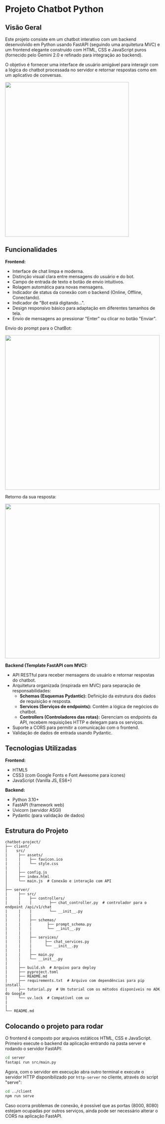# Projeto Chatbot Python

## Visão Geral

Este projeto consiste em um chatbot interativo com um backend desenvolvido em Python usando FastAPI (seguindo uma arquitetura MVC) e um frontend elegante construído com HTML, CSS e JavaScript puros (fornecido pelo Gemini 2.0 e refinado para integração ao backend). 

O objetivo é fornecer uma interface de usuário amigável para interagir com a lógica do chatbot processada no servidor e retornar respostas como em um aplicativo de conversas.

<img width="400px" height="500px" src="https://github.com/user-attachments/assets/fdbf6620-1999-43b2-8f40-57f92a443507"/>


## Funcionalidades

**Frontend:**
*   Interface de chat limpa e moderna.
*   Distinção visual clara entre mensagens do usuário e do bot.
*   Campo de entrada de texto e botão de envio intuitivos.
*   Rolagem automática para novas mensagens.
*   Indicador de status da conexão com o backend (Online, Offline, Conectando).
*   Indicador de "Bot está digitando...".
*   Design responsivo básico para adaptação em diferentes tamanhos de tela.
*   Envio de mensagens ao pressionar "Enter" ou clicar no botão "Enviar".

Envio do prompt para o ChatBot:

<img width="500px" src="https://github.com/user-attachments/assets/736e6aec-a945-4271-b997-12aa41751582"/>

Retorno da sua resposta:

<img width="500px" src="https://github.com/user-attachments/assets/dc591b36-e30b-4fc8-baf3-fbac5d08fa2a"/>


**Backend (Template FastAPI com MVC):**
*   API RESTful para receber mensagens do usuário e retornar respostas do chatbot.
*   Arquitetura organizada (inspirada em MVC) para separação de responsabilidades:
    *   **Schemas (Esquemas Pydantic):** Definição da estrutura dos dados de requisição e resposta.
    *   **Services (Serviços de endpoints):** Contêm a lógica de negócios do chatbot.
    *   **Controllers (Controladores das rotas):** Gerenciam os endpoints da API, recebem requisições HTTP e delegam para os serviços.
*   Suporte a CORS para permitir a comunicação com o frontend.
*   Validação de dados de entrada usando Pydantic.

## Tecnologias Utilizadas

**Frontend:**
*   HTML5
*   CSS3 (com Google Fonts e Font Awesome para ícones)
*   JavaScript (Vanilla JS, ES6+)

**Backend:**
*   Python 3.10+
*   FastAPI (framework web)
*   Uvicorn (servidor ASGI)
*   Pydantic (para validação de dados)

## Estrutura do Projeto

```
chatbot-project/
├── client/
|    src/
|     ├── assets/
|     |    ├── favicon.ico
|     |    └── style.css
|     |
|     ├── config.js
│     ├── index.html
│     └── main.js  # Conexão e interação com API
│
├── server/
|     ├── src/
|     |    ├── controllers/
|     |    |        ├── chat_controller.py  # controlador para o endpoint /api/v1/chat
|     |    |        └── __init__.py
|     |    |
|     |    ├── schemas/
|     |    |       ├── prompt_schema.py
|     |    |       └── __init__.py
|     |    |
|     |    ├── services/
|     |    |      ├── chat_services.py
|     |    |      └── __init__.py
|     |    |
|     |    ├── main.py
|     |    └── __init__.py
|     |
|     ├── build.sh  # Arquivo para deploy
|     ├── pyproject.toml
|     ├── README.md
|     ├── requirements.txt  # Arquivo com dependências para pip install
|     ├── tutorial.py  # Um tutorial com os métodos disponíveis no ADK do Google
|     └── uv.lock  # Compatível com uv
|
|
└── README.md
```

## Colocando o projeto para rodar

O frontend é composto por arquivos estáticos HTML, CSS e JavaScript.
Primeiro execute o backend da aplicação entrando na pasta server e rodando o servidor FastAPI:

```bash
cd server
fastapi run src/main.py
```

Agora, com o servidor em execução abra outro terminal e execute o servidor HTTP disponibilizado por `http-server` no cliente, através do script "serve":
```bash
cd ../client
npm run serve
```
Caso ocorra problemas de conexão, é possível que as portas (8000, 8080) estejam ocupadas por outros serviços, ainda pode ser necessário alterar o CORS na aplicação FastAPI.
